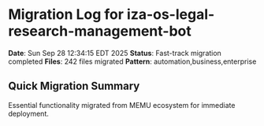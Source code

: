 # Migration Log for iza-os-legal-research-management-bot

**Date**: Sun Sep 28 12:34:15 EDT 2025
**Status**: Fast-track migration completed
**Files**:      242 files migrated
**Pattern**: automation,business,enterprise

## Quick Migration Summary
Essential functionality migrated from MEMU ecosystem for immediate deployment.
